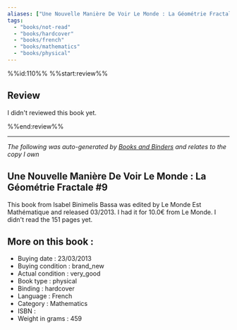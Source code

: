 ```yaml
---
aliases: ["Une Nouvelle Manière De Voir Le Monde : La Géométrie Fractale #9"] 
tags: 
  - "books/not-read" 
  - "books/hardcover" 
  - "books/french"
  - "books/mathematics"
  - "books/physical"
---
```

%%id:110%%
%%start:review%%
## Review
I didn't reviewed this book yet. 

%%end:review%%

---
_The following was auto-generated by [Books and Binders](Books%20and%20Binders.md) and relates to the copy I own_
## Une Nouvelle Manière De Voir Le Monde : La Géométrie Fractale #9
This book from Isabel Binimelis Bassa was edited by Le Monde Est Mathématique and released 03/2013. I had it for 10.0€ from Le Monde. I didn't read the 151 pages yet.

## More on this book :
- Buying date : 23/03/2013
- Buying condition : brand_new
- Actual condition : very_good
- Book type : physical
- Binding : hardcover
- Language : French
- Category : Mathematics
- ISBN : 
- Weight in grams : 459
